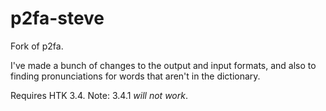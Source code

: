 p2fa-steve
==========

Fork of p2fa.

I've made a bunch of changes to the output and input formats, and also to finding pronunciations for words that aren't in the dictionary.

Requires HTK 3.4. Note: 3.4.1 *will not work*.
